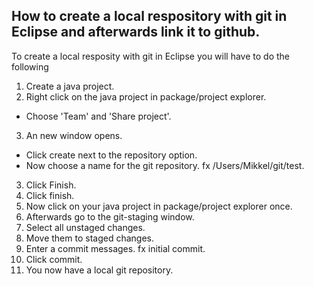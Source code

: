 ## How to create a local respository with git in Eclipse and afterwards link it to github.
To create a local resposity with git in Eclipse you will have to do the following

1. Create a java project.
2. Right click on the java project in package/project explorer.
  - Choose 'Team' and 'Share project'.
3. An new window opens.
  * Click create next to the repository option.
  * Now choose a name for the git repository. fx /Users/Mikkel/git/test.
  3. Click Finish.
4. Click finish.
5. Now click on your java project in package/project explorer once.
  1. Afterwards go to the git-staging window.
  2. Select all unstaged changes.
  3. Move them to staged changes.
  4. Enter a commit messages. fx initial commit.
  5. Click commit.
6. You now have a local git repository.


